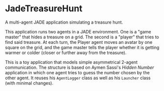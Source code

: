 # JadeTreasureHunt
A multi-agent JADE application simulating a treasure hunt.

This application runs two agents in a JADE environment. One is a "game master" that hides a treasure on a grid. The second is a "player" that tries to find said treasure. At each turn, the Player agent moves an avatar by one square on the grid, and the game master tells the player whether it is getting warmer or colder (closer or further away from the treasure).

This is a toy application that models simple asymmetrical 2-agent communication. The structure is based on Aymen Sassi's _Hidden Number_ application in which one agent tries to guess the number chosen by the other agent. It reuses his `AgentLogger` class as well as his `Launcher` class (with minimal changes).

